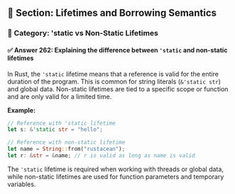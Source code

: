 ## 📘 Section: Lifetimes and Borrowing Semantics  
### 🔹 Category: 'static vs Non-Static Lifetimes  
#### ✅ Answer 262: Explaining the difference between `'static` and non-static lifetimes

In Rust, the `'static` lifetime means that a reference is valid for the entire duration of the program. This is common for string literals (`&'static str`) and global data. Non-static lifetimes are tied to a specific scope or function and are only valid for a limited time.

**Example:**

```rust
// Reference with 'static lifetime
let s: &'static str = "hello";

// Reference with non-static lifetime
let name = String::from("rustacean");
let r: &str = &name; // r is valid as long as name is valid
```

The `'static` lifetime is required when working with threads or global data, while non-static lifetimes are used for function parameters and temporary variables.
